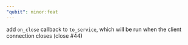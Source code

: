 ```yaml
---
"qubit": minor:feat
---
```


add `on_close` callback to `to_service`, which will be run when the client connection closes (close #44)
